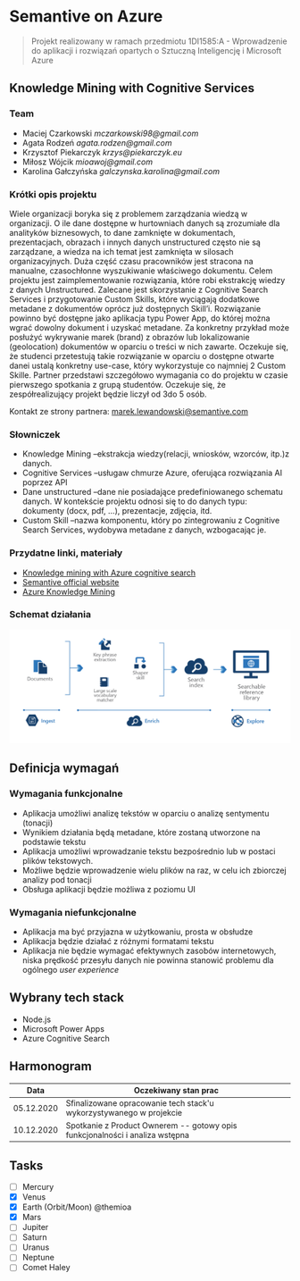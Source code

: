 # Semantive on Azure
> Projekt realizowany w ramach przedmiotu 1DI1585:A - Wprowadzenie do aplikacji i rozwiązań opartych o Sztuczną Inteligencję i Microsoft Azure

## Knowledge Mining with Cognitive Services

### Team
- Maciej Czarkowski _mczarkowski98@gmail.com_
- Agata Rodzeń _agata.rodzen@gmail.com_
- Krzysztof Piekarczyk _krzys@piekarczyk.eu_
- Miłosz Wójcik _mioawoj@gmail.com_
- Karolina Gałczyńska _galczynska.karolina@gmail.com_

### Krótki opis projektu
Wiele organizacji boryka się z problemem zarządzania wiedzą w organizacji. O ile dane dostępne w hurtowniach danych są zrozumiałe dla analityków biznesowych, to dane zamknięte w dokumentach, prezentacjach, obrazach i innych danych unstructured często nie są zarządzane, a wiedza na ich temat jest zamknięta w silosach organizacyjnych. Duża część czasu pracowników jest stracona na manualne, czasochłonne wyszukiwanie właściwego dokumentu. Celem projektu jest zaimplementowanie rozwiązania, które robi ekstrakcję wiedzy z danych Unstructured. Zalecane jest skorzystanie z Cognitive Search Services i przygotowanie Custom Skills, które wyciągają dodatkowe metadane z dokumentów oprócz już dostępnych Skill’i. Rozwiązanie powinno być dostępne jako aplikacja typu Power App, do której można wgrać dowolny dokument i uzyskać metadane. Za konkretny przykład może posłużyć wykrywanie marek (brand) z obrazów lub lokalizowanie (geolocation) dokumentów w oparciu o treści w nich zawarte. Oczekuje się, że studenci przetestują takie rozwiązanie w oparciu o dostępne otwarte danei ustalą konkretny use-case, który wykorzystuje co najmniej 2 Custom Skille. Partner przedstawi szczegółowo wymagania co do projektu w czasie pierwszego spotkania z grupą studentów. Oczekuje się, że zespółrealizujący projekt będzie liczył od 3do 5 osób. 

Kontakt ze strony partnera: marek.lewandowski@semantive.com

### Słowniczek

- Knowledge Mining –ekstrakcja wiedzy(relacji, wniosków, wzorców, itp.)z danych.
- Cognitive Services –usługaw chmurze Azure, oferująca rozwiązania AI poprzez API
- Dane unstructured –dane nie posiadające predefiniowanego schematu danych. W kontekście projektu odnosi się to do danych typu: dokumenty (docx, pdf, ...), prezentacje,      zdjęcia, itd.
- Custom Skill –nazwa komponentu, który po zintegrowaniu z Cognitive Search Services, wydobywa metadane z danych, wzbogacając je.

### Przydatne linki, materiały

- [Knowledge mining with Azure cognitive search](https://azure.microsoft.com/pl-pl/resources/videos/knowledge-mining-with-azure-cognitive-search/)
- [Semantive official website](https://semantive.com/pl/)
- [Azure Knowledge Mining](https://azure.microsoft.com/en-us/solutions/knowledge-mining/)

### Schemat działania

![workflow_schema](https://github.com/azureWUT/semantiveOnAzure/blob/main/resources/workflow_schema.png)

## Definicja wymagań
### Wymagania funkcjonalne
- Aplikacja umożliwi analizę tekstów w oparciu o analizę sentymentu (tonacji)
- Wynikiem działania będą metadane, które zostaną utworzone na podstawie tekstu
- Aplikacja umożliwi wprowadzanie tekstu bezpośrednio lub w postaci plików tekstowych.
- Możliwe będzie wprowadzenie wielu plików na raz, w celu ich zbiorczej analizy pod tonacji
- Obsługa aplikacji będzie możliwa z poziomu UI

### Wymagania niefunkcjonalne
- Aplikacja ma być przyjazna w użytkowaniu, prosta w obsłudze
- Aplikacja będzie działać z różnymi formatami tekstu
- Aplikacja nie będzie wymagać efektywnych zasobów internetowych, niska prędkość przesyłu danych nie powinna stanowić problemu dla ogólnego *user experience*

## Wybrany tech stack
- Node.js
- Microsoft Power Apps
- Azure Cognitive Search

## Harmonogram
| Data | Oczekiwany stan prac |
| ------ | ------ |
| 05.12.2020 | Sfinalizowane opracowanie tech stack'u wykorzystywanego w projekcie |
| 10.12.2020 | Spotkanie z Product Ownerem -- gotowy opis funkcjonalności i analiza wstępna|

## Tasks
- [ ] Mercury
- [x] Venus
- [x] Earth (Orbit/Moon) @themioa
- [x] Mars
- [ ] Jupiter
- [ ] Saturn
- [ ] Uranus
- [ ] Neptune
- [ ] Comet Haley
